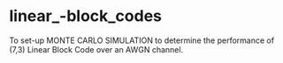 # linear_-block_codes
To set-up MONTE CARLO SIMULATION to determine the performance of (7,3) Linear Block Code over an AWGN channel.
